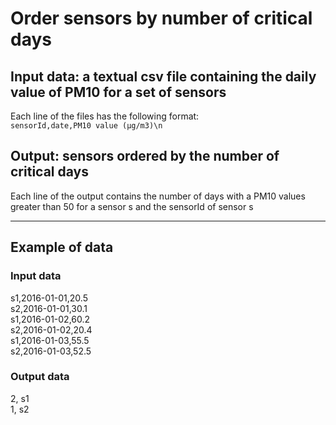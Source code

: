 # Order sensors by number of critical days
## Input data: a textual csv file containing the daily value of PM10 for a set of sensors
Each line of the files has the following format:<br> `sensorId,date,PM10 value (μg/m3)\n`

## Output: sensors ordered by the number of critical days
Each line of the output contains the number of days with a PM10 values greater than 50 for a sensor s and the sensorId of sensor s

---
## Example of data

### Input data
s1,2016-01-01,20.5<br>
s2,2016-01-01,30.1<br>
s1,2016-01-02,60.2<br>
s2,2016-01-02,20.4<br>
s1,2016-01-03,55.5<br>
s2,2016-01-03,52.5<br>

### Output data
2, s1 <br>
1, s2